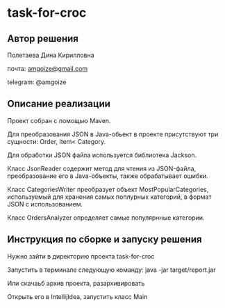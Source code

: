 
# task-for-croc
## Автор решения 
Полетаева Дина Кирилловна

почта: amgoize@gmail.com

telegram: @amgoize

## Описание реализации

Проект собран с помощью Maven.

Для преобразования JSON в Java-обьект в проекте присутствуют три сущности: Order, Item< Category.

Для обработки JSON файла используется библиотека Jackson.

Класс JsonReader содержит метод для чтения из JSON-файла, преобразование его в Java-объекты, также обрабатывает ошибки.

Класс CategoriesWriter преобразует объект MostPopularCategories, используемый для хранения самых поплурных категорий, в формат JSON с использованием.

Класс OrdersAnalyzer определяет самые популярнные категории.

## Инструкция по сборке и запуску решения

Нужно зайти в директорию проекта task-for-croc

Запустить в терминале следующую команду: java -jar target/report.jar

Или скачаьб архив проекта, разархивировать

Открыть его в IntellijIdea, запустить класс Main


